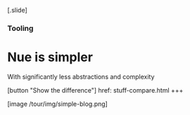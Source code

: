 
[.slide]
  ### Tooling
  # Nue is simpler
  With significantly less abstractions and complexity

  [button "Show the difference"]
    href: stuff-compare.html
  +++

  [image /tour/img/simple-blog.png]
